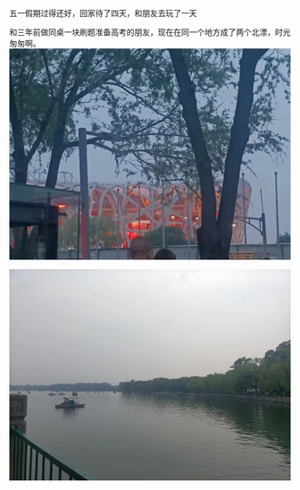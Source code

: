 五一假期过得还好，回家待了四天，和朋友去玩了一天

和三年前做同桌一块刷题准备高考的朋友，现在在同一个地方成了两个北漂，时光匆匆啊。
![alt text](image-5.png)

![alt text](image-6.png)

